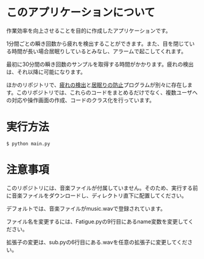 # このアプリケーションについて
作業効率を向上させることを目的に作成したアプリケーションです。

1分間ごとの瞬き回数から疲れを検出することができます。また、目を閉じている時間が長い場合居眠りしているとみなし、アラームで起こしてくれます。

最初に30分間の瞬き回数のサンプルを取得する時間がかかります。疲れの検出は、それ以降に可能になります。

ほかのリポジトリで、[疲れの検出](https://github.com/tus18/WorkSupport)と[居眠りの防止](https://github.com/tus18/sleepDisturbance)プログラムが別々に存在します。このリポジトリでは、これらのコードをまとめるだけでなく、複数ユーザへの対応や操作画面の作成、コードのクラス化を行っています。

# 実行方法
```
$ python main.py
```

# 注意事項
このリポジトリには、音楽ファイルが付属していません。そのため、実行する前に音楽ファイルをダウンロードし、ディレクトリ直下に配置してください。

デフォルトでは、音楽ファイルがmusic.wavで登録されています。

ファイル名を変更するには、Fatigue.pyの9行目にあるname変数を変更してください。

拡張子の変更は、sub.pyの6行目にある.wavを任意の拡張子に変更してください。